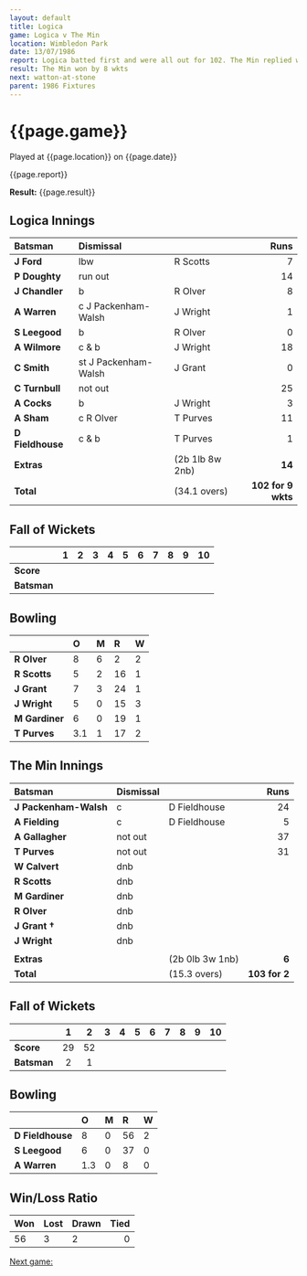 ```yaml
---
layout: default
title: Logica
game: Logica v The Min
location: Wimbledon Park
date: 13/07/1986
report: Logica batted first and were all out for 102. The Min replied with 103 for 2 wkts.
result: The Min won by 8 wkts
next: watton-at-stone
parent: 1986 Fixtures
---
```


# {{page.game}}

Played at {{page.location}} on {{page.date}}

{{page.report}}

**Result:** {{page.result}}

## Logica Innings

| Batsman | Dismissal |  | Runs |
|:---|:---|---|---:|
| **J Ford** | lbw | R Scotts | 7 | 
| **P Doughty** | run out |  | 14 | 
| **J Chandler** | b | R Olver | 8 | 
| **A Warren** | c J Packenham-Walsh | J Wright | 1 | 
| **S Leegood** | b | R Olver | 0 | 
| **A Wilmore** | c & b | J Wright | 18 | 
| **C Smith** | st J Packenham-Walsh | J Grant | 0 | 
| **C Turnbull** | not out |  | 25 | 
| **A Cocks** | b | J Wright | 3 | 
| **A Sham** | c R Olver | T Purves | 11 | 
| **D Fieldhouse** | c & b | T Purves | 1 | 
| **Extras** | | (2b 1lb 8w 2nb) | **14** | 
| **Total** | | (34.1 overs) | **102 for 9 wkts** | 

## Fall of Wickets

| | 1 | 2 | 3 | 4 | 5 | 6 | 7 | 8 | 9 | 10 |
|---|:---:|:---:|:---:|:---:|:---:|:---:|:---:|:---:|:---:|:---:|
| **Score** |  |  |  |  |  |  |  |  |  |  |
| **Batsman** |  |  |  |  |  |  |  |  |  |  |  |

## Bowling

| | O | M | R | W |
|---|:---|:---|:---|:---|
| **R Olver** | 8 | 6 | 2 | 2 | 
| **R Scotts** | 5 | 2 | 16 | 1 | 
| **J Grant** | 7 | 3 | 24 | 1 | 
| **J Wright** | 5 | 0 | 15 | 3 | 
| **M Gardiner** | 6 | 0 | 19 | 1 |
| **T Purves** | 3.1 | 1 | 17 | 2 | 

## The Min Innings

| Batsman | Dismissal |  | Runs |
|:---|:---|---|---:|
| **J Packenham-Walsh** | c | D Fieldhouse | 24 | 
| **A Fielding** | c | D Fieldhouse | 5 | 
| **A Gallagher** | not out |  | 37 | 
| **T Purves** | not out |  | 31 | 
| **W Calvert** | dnb |  |  | 
| **R Scotts** | dnb |  |  | 
| **M Gardiner** | dnb |  |  | 
| **R Olver** | dnb |  |  |
| **J Grant &#8224;** | dnb |  |  | 
| **J Wright** | dnb |  |  | 
|  |  |  |  |
| **Extras** | | (2b 0lb 3w 1nb) | **6** | 
| **Total** | | (15.3 overs) | **103 for 2** | 

## Fall of Wickets

| | 1 | 2 | 3 | 4 | 5 | 6 | 7 | 8 | 9 | 10 |
|---|:---:|:---:|:---:|:---:|:---:|:---:|:---:|:---:|:---:|:---:|
| **Score** | 29 | 52 |  |  |  |  |  |  |  |  | 
| **Batsman** | 2 | 1 |  |  |  |  |  |  |  |  | 


## Bowling

| | O | M | R | W |
|---|:---|:---|:---|:---|
| **D Fieldhouse** | 8 | 0 | 56 | 2 | 
| **S Leegood** | 6 | 0 | 37 | 0 | 
| **A Warren** | 1.3 | 0 | 8 | 0 | 


## Win/Loss Ratio

| Won | Lost | Drawn | Tied |
|:---|:---|:---|---:|
| 56 | 3 | 2 | 0 |

[Next game:]({{page.next}})